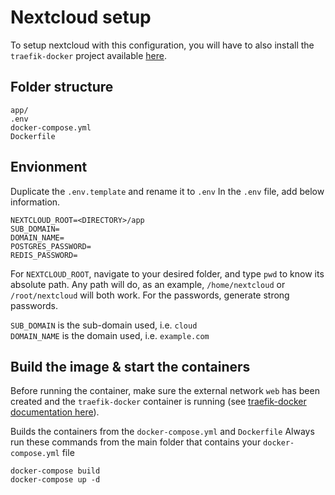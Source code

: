 # Nextcloud setup

To setup nextcloud with this configuration, you will have to also install the `traefik-docker` project available [here](https://github.com/m1rkwood/traefik-docker).

## Folder structure

```
app/
.env
docker-compose.yml
Dockerfile
```

## Envionment

Duplicate the `.env.template` and rename it to `.env`
In the `.env` file, add below information.

```
NEXTCLOUD_ROOT=<DIRECTORY>/app
SUB_DOMAIN=
DOMAIN_NAME=
POSTGRES_PASSWORD=
REDIS_PASSWORD=
```

For `NEXTCLOUD_ROOT`, navigate to your desired folder, and type `pwd` to know its absolute path. Any path will do, as an example, `/home/nextcloud` or `/root/nextcloud` will both work. For the passwords, generate strong passwords.

`SUB_DOMAIN` is the sub-domain used, i.e. `cloud`  
`DOMAIN_NAME` is the domain used, i.e. `example.com`

## Build the image & start the containers

Before running the container, make sure the external network `web` has been created and the `traefik-docker` container is running (see [traefik-docker documentation here](https://github.com/m1rkwood/traefik-docker)).

Builds the containers from the `docker-compose.yml` and `Dockerfile`
Always run these commands from the main folder that contains your `docker-compose.yml` file

```
docker-compose build
docker-compose up -d
```

